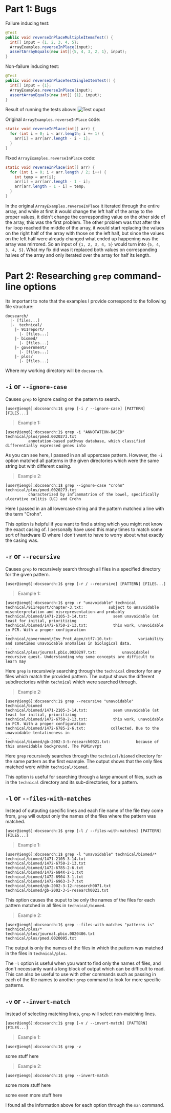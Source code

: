 # Part 1: Bugs

Failure inducing test:
```java
@Test
public void reverseInPlaceMultipleItemsTest() {
  int[] input = {1, 2, 3, 4, 5};
  ArrayExamples.reverseInPlace(input);
  assertArrayEquals(new int[]{5, 4, 3, 2, 1}, input);
}
```

Non-failure inducing test:
```java
@Test
public void reverseInPlaceTestSingleItemTest() {
  int[] input = {1};
  ArrayExamples.reverseInPlace(input);
  assertArrayEquals(new int[] {1}, input);
}
```

Result of running the tests above:
![Test ouput](images/test-output.png)

Original `ArrayExamples.reverseInPlace` code:
```java
static void reverseInPlace(int[] arr) {
  for (int i = 0; i < arr.length; i += 1) {
    arr[i] = arr[arr.length - i - 1];
  }
}
```

Fixed `ArrayExamples.reverseInPlace` code:
```java
static void reverseInPlace(int[] arr) {
  for (int i = 0; i < arr.length / 2; i++) {
    int temp = arr[i];
    arr[i] = arr[arr.length - 1 - i];
    arr[arr.length - 1 - i] = temp;
  }
}
```

In the original `ArrayExamples.reverseInPlace` it iterated through the entire array, and while at first it would change the left half of the array to the proper values, it didn't change the corresponding value on the other side of the array, this was the first problem. The other problem was that after the `for` loop reached the middle of the array, it would start replacing the values on the right half of the array with those on the left half, but since the values on the left half were already changed what ended up happening was the array was mirrored. So an input of `{1, 2, 3, 4, 5}` would turn into `{5, 4, 3, 4, 5}`. What my fix did was it replaced both values on corresponding halves of the array and only iterated over the array for half its length.

# Part 2: Researching `grep` command-line options

Its important to note that the examples I provide correspond to the following file structure:
```
docsearch/
  |- [files...]
  |-  technical/
    |- 911report/
      |- [files...]
    |- biomed/
      |- [files...]
    |- government/
      |- [files...]
    |- plos/
      |- [files...]
```
Where my working directory will be `docsearch`.

## `-i` or `--ignore-case`
Causes `grep` to ignore casing on the pattern to search.
```console
[user@ieng6]:docsearch:1$ grep [-i / --ignore-case] [PATTERN] [FILES...]
```

> Example 1:
```console
[user@ieng6]:docsearch:1$ grep -i "ANNOTATION-BASED" technical/plos/pmed.0020273.txt
          annotation-based pathway database, which classified differentially expressed genes into
```
As you can see here, I passed in an all uppercase pattern. However, the `-i` option matched all patterns in the given directories which were the same string but with different casing.

> Example 2:
```console
[user@ieng6]:docsearch:1$ grep --ignore-case "crohn" technical/plos/pmed.0020273.txt
          characterized by inflammatrion of the bowel, specifically ulcerative colitis (UC) and Crohn
```
Here I passed in an all lowercase string and the pattern matched a line with the term "Crohn".

This option is helpful if you want to find a string which you might not know the exact casing of. I personally have used this many times to match some sort of hardware ID where I don't want to have to worry about what exactly the casing was.

## `-r` or `--recursive`
Causes `grep` to recursively search through all files in a specified directory for the given pattern.
```console
[user@ieng6]:docsearch:1$ grep [-r / --recursive] [PATTERN] [FILES...]
```

> Example 1:
```console
[user@ieng6]:docsearch:1$ grep -r "unavoidable" technical
technical/911report/chapter-3.txt:           subject to unavoidable misenterpretation and misrepresentation-and probably
technical/biomed/1471-2105-3-14.txt:           seem unavoidable (at least for initial, prioritizing
technical/biomed/1472-6750-2-13.txt:           this work, unavoidable in PCR. With a proper configuration
...
technical/government/Env_Prot_Agen/ctf7-10.txt:           variability and sometimes unavoidable anomalies in biological data.
...
technical/plos/journal.pbio.0020297.txt:           unavoidable) recursive quest. Understanding why some concepts are difficult to learn may 
```
Here `grep` is recursively searching through the `technical` directory for any files which match the provided pattern. The output shows the different subdirectories within `technical` which were searched through.

> Example 2:
```console
[user@ieng6]:docsearch:1$ grep --recursive "unavoidable" technical/biomed
technical/biomed/1471-2105-3-14.txt:           seem unavoidable (at least for initial, prioritizing
technical/biomed/1472-6750-2-13.txt:           this work, unavoidable in PCR. With a proper configuration
technical/biomed/1472-6785-2-6.txt:           collected. Due to the unavoidable tentativeness in
...
technical/biomed/gb-2002-3-5-research0021.txt:           because of this unavoidable background. The PGMinvrpt
```
Here `grep` recursively searches through the `technical/biomed` directory for the same pattern as the first example. The output shows that the only files matched were within `technical/biomed`. 

This option is useful for searching through a large amount of files, such as in the `technical` directory and its sub-directories, for a pattern.

## `-l` or `--files-with-matches`
Instead of outputing specific lines and each file name of the file they come from, `grep` will output only the names of the files where the pattern was matched.
```console
[user@ieng6]:docsearch:1$ grep [-l / --files-with-matches] [PATTERN] [FILES...]
```

> Example 1:
```console
[user@ieng6]:docsearch:1$ grep -l "unavoidable" technical/biomed/*
technical/biomed/1471-2105-3-14.txt
technical/biomed/1472-6750-2-13.txt
technical/biomed/1472-6785-2-6.txt
technical/biomed/1472-684X-2-1.txt
technical/biomed/1472-6904-3-1.txt
technical/biomed/1472-6963-3-7.txt
technical/biomed/gb-2002-3-12-research0071.txt
technical/biomed/gb-2002-3-5-research0021.txt
```
This option causes the ouput to be only the names of the files for each pattern matched in all files in `technical/biomed`.

> Example 2:
```console
[user@ieng6]:docsearch:1$ grep --files-with-matches "patterns is" technical/plos/*
technical/plos/journal.pbio.0020406.txt
technical/plos/pmed.0020005.txt
```
The output is only the names of the files in which the pattern was matched in the files in `technical/plos`.

The `-l` option is useful when you want to find only the names of files, and don't necessarily want a long block of output which can be difficult to read. This can also be useful to use with other commands such as passing in each of the file names to another `grep` command to look for more specific patterns.

## `-v` or `--invert-match`
Instead of selecting matching lines, `grep` will select non-matching lines.
```console
[user@ieng6]:docsearch:1$ grep [-v / --invert-match] [PATTERN] [FILES...]
```

> Example 1:
```console
[user@ieng6]:docsearch:1$ grep -v
```
some stuff here

> Example 2:
```console
[user@ieng6]:docsearch:1$ grep --invert-match
```
some more stuff here

some even more stuff here

I found all the information above for each option through the `man` command.

